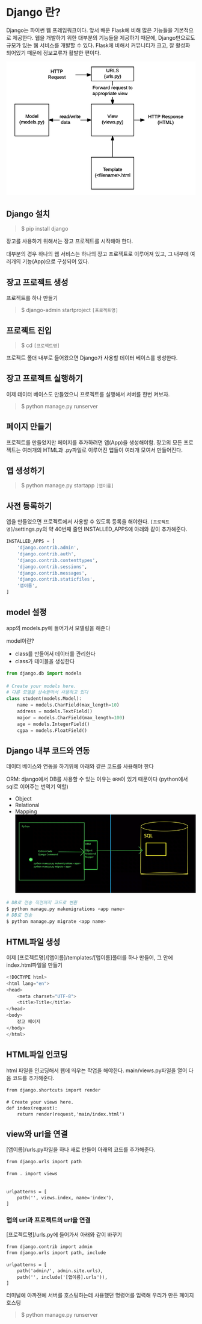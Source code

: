 # Django 란?

Django는 파이썬 웹 프레임워크이다.
앞서 배운 Flask에 비해 많은 기능들을 기본적으로 제공한다.
웹을 개발하기 위한 대부분의 기능들을 제공하기 때문에, Django만으로도 규모가 있는 웹 서비스를 개발할 수 있다.
Flask에 비해서 커뮤니티가 크고, 잘 활성화 되어있기 때문에 정보교류가 활발한 편이다.

![Django](structure.png)
## Django 설치


> $ pip install django

장고를 사용하기 위해서는 장고 프로젝트를 시작해야 한다.

대부분의 경우 하나의 웹 서비스는 하나의 장고 프로젝트로 이루어져 있고,
그 내부에 여러개의 기능(App)으로 구성되어 있다.

## 장고 프로젝트 생성
프로젝트를 하나 만들기

> $ django-admin startproject `[프로젝트명]`

## 프로젝트 진입

> $ cd `[프로젝트명]`

프로젝트 폴더 내부로 들어왔으면 Django가 사용할 데이터 베이스를 생성한다.


## 장고 프로젝트 실행하기

이제 데이터 베이스도 만들었으니 프로젝트를 실행해서 서버를 한번 켜보자.

> $ python manage.py runserver 


## 페이지 만들기
프로젝트를 만들었지만 페이지를 추가하려면 앱(App)을 생성해야함.
장고의 모든 프로젝트는 여러개의 HTML과 .py파일로 이루어진 앱들이 여러개 모여서 만들어진다.

## 앱 생성하기

> $ python manage.py startapp `[앱이름]`

## 사전 등록하기

앱을 만들었으면 프로젝트에서 사용할 수 있도록 등록을 해야한다.
`[프로젝트명]`/settings.py의 약 40번째 줄인 INSTALLED_APPS에 아래와 같이 추가해준다.
```python
INSTALLED_APPS = [
    'django.contrib.admin',
    'django.contrib.auth',
    'django.contrib.contenttypes',
    'django.contrib.sessions',
    'django.contrib.messages',
    'django.contrib.staticfiles',
    '앱이름',
]
```
## model 설정
app의 models.py에 들어가서 모델링을 해준다

model이란?
- class를 만들어서 데이터를 관리한다
- class가 테이블을 생성한다

```python
from django.db import models

# Create your models here.
# 다른 모델을 상속받아서 사용하고 있다
class student(models.Model):
    name = models.CharField(max_length=10)
    address = models.TextField()
    major = models.CharField(max_length=100)
    age = models.IntegerField()
    cgpa = models.FloatField()

```
## Django 내부 코드와 연동
데이터 베이스와 연동을 하기위에 아래와 같은 코드를 사용해야 한다

ORM: django에서 DB를 사용할 수 있는 이유는 `ORM`이 있기 때문이다
(python에서 sql로 이어주는 번역기 역할)
- Object
- Relational
- Mapping
![orm](orm.PNG)

```python
# DB로 전송 직전까지 코드로 변환
$ python manage.py makemigrations <app name>
# DB로 전송
$ python manage.py migrate <app name>
```
## HTML파일 생성
이제 [프로젝트명]/[앱이름]/templates/[앱이름]폴더를 하나 만들어,
그 안에 index.html파일을 만들기
```python
<!DOCTYPE html>
<html lang="en">
<head>
    <meta charset="UTF-8">
    <title>Title</title>
</head>
<body>
    장고 페이지
</body>
</html>
```
## HTML파일 인코딩
html 파일을 인코딩해서 웹에 띄우는 작업을 해야한다.
main/views.py파일을 열어 다음 코드를 추가해준다.
```
from django.shortcuts import render

# Create your views here.
def index(request):
    return render(request,'main/index.html')
```
## view와 url을 연결
[앱이름]/urls.py파일을 하나 새로 만들어 아래의 코드를 추가해준다.
```
from django.urls import path

from . import views


urlpatterns = [
    path('', views.index, name='index'),
]
```
### 앱의 url과 프로젝트의 url을 연결 
[프로젝트명]/urls.py에 들어가서 아래와 같이 바꾸기
```
from django.contrib import admin
from django.urls import path, include

urlpatterns = [
    path('admin/', admin.site.urls),
    path('', include('[앱이름].urls')),
]
```
터미널에 아까전에 서버를 호스팅하는데 사용했던
명령어를 입력해 우리가 만든 페이지 호스팅

> $ python manage.py runserver

